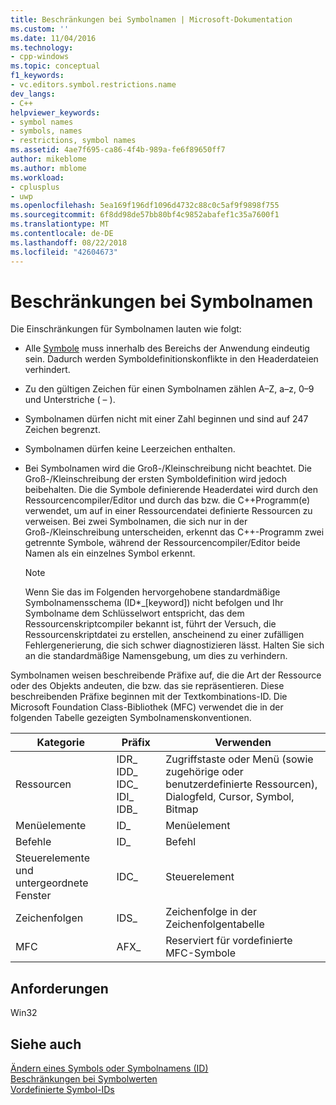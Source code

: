 ```yaml
---
title: Beschränkungen bei Symbolnamen | Microsoft-Dokumentation
ms.custom: ''
ms.date: 11/04/2016
ms.technology:
- cpp-windows
ms.topic: conceptual
f1_keywords:
- vc.editors.symbol.restrictions.name
dev_langs:
- C++
helpviewer_keywords:
- symbol names
- symbols, names
- restrictions, symbol names
ms.assetid: 4ae7f695-ca86-4f4b-989a-fe6f89650ff7
author: mikeblome
ms.author: mblome
ms.workload:
- cplusplus
- uwp
ms.openlocfilehash: 5ea169f196df1096d4732c88c0c5af9f9898f755
ms.sourcegitcommit: 6f8dd98de57bb80bf4c9852abafef1c35a7600f1
ms.translationtype: MT
ms.contentlocale: de-DE
ms.lasthandoff: 08/22/2018
ms.locfileid: "42604673"
---
```

# <a name="symbol-name-restrictions"></a>Beschränkungen bei Symbolnamen

Die Einschränkungen für Symbolnamen lauten wie folgt:

- Alle [Symbole](../windows/symbols-resource-identifiers.md) muss innerhalb des Bereichs der Anwendung eindeutig sein. Dadurch werden Symboldefinitionskonflikte in den Headerdateien verhindert.

- Zu den gültigen Zeichen für einen Symbolnamen zählen A–Z, a–z, 0–9 und Unterstriche ( – ).

- Symbolnamen dürfen nicht mit einer Zahl beginnen und sind auf 247 Zeichen begrenzt.

- Symbolnamen dürfen keine Leerzeichen enthalten.

- Bei Symbolnamen wird die Groß-/Kleinschreibung nicht beachtet. Die Groß-/Kleinschreibung der ersten Symboldefinition wird jedoch beibehalten. Die die Symbole definierende Headerdatei wird durch den Ressourcencompiler/Editor und durch das bzw. die C++Programm(e) verwendet, um auf in einer Ressourcendatei definierte Ressourcen zu verweisen. Bei zwei Symbolnamen, die sich nur in der Groß-/Kleinschreibung unterscheiden, erkennt das C++-Programm zwei getrennte Symbole, während der Ressourcencompiler/Editor beide Namen als ein einzelnes Symbol erkennt.

   > [!NOTE]
   > Wenn Sie das im Folgenden hervorgehobene standardmäßige Symbolnamensschema (ID*_[keyword]) nicht befolgen und Ihr Symbolname dem Schlüsselwort entspricht, das dem Ressourcenskriptcompiler bekannt ist, führt der Versuch, die Ressourcenskriptdatei zu erstellen, anscheinend zu einer zufälligen Fehlergenerierung, die sich schwer diagnostizieren lässt. Halten Sie sich an die standardmäßige Namensgebung, um dies zu verhindern.

Symbolnamen weisen beschreibende Präfixe auf, die die Art der Ressource oder des Objekts andeuten, die bzw. das sie repräsentieren. Diese beschreibenden Präfixe beginnen mit der Textkombinations-ID. Die Microsoft Foundation Class-Bibliothek (MFC) verwendet die in der folgenden Tabelle gezeigten Symbolnamenskonventionen.

|Kategorie|Präfix|Verwenden|
|--------------|------------|---------|
|Ressourcen|IDR_ IDD_ IDC_ IDI_ IDB_|Zugriffstaste oder Menü (sowie zugehörige oder benutzerdefinierte Ressourcen), Dialogfeld, Cursor, Symbol, Bitmap|
|Menüelemente|ID_|Menüelement|
|Befehle|ID_|Befehl|
|Steuerelemente und untergeordnete Fenster|IDC_|Steuerelement|
|Zeichenfolgen|IDS_|Zeichenfolge in der Zeichenfolgentabelle|
|MFC|AFX_|Reserviert für vordefinierte MFC-Symbole|

## <a name="requirements"></a>Anforderungen

Win32

## <a name="see-also"></a>Siehe auch

[Ändern eines Symbols oder Symbolnamens (ID)](../windows/changing-a-symbol-or-symbol-name-id.md)  
[Beschränkungen bei Symbolwerten](../windows/symbol-value-restrictions.md)  
[Vordefinierte Symbol-IDs](../windows/predefined-symbol-ids.md)